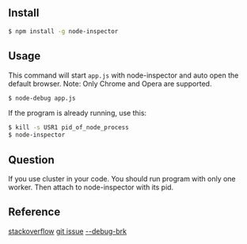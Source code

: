 ## Install

```bash
$ npm install -g node-inspector
```

## Usage

This command will start `app.js` with node-inspector and auto open the default browser.
Note: Only Chrome and Opera are supported.

```bash
$ node-debug app.js
```

If the program is already running, use this:

```bash
$ kill -s USR1 pid_of_node_process
$ node-inspector
```

## Question

If you use cluster in your code. You should run program with only one worker. Then attach to node-inspector with its pid.

## Reference

[stackoverflow](http://stackoverflow.com/questions/1911015/how-to-debug-node-js-applications/16512303#16512303)
[git issue](https://github.com/node-inspector/node-inspector/issues/130)
[--debug-brk](http://youtrack.jetbrains.com/issue/WEB-1919)
